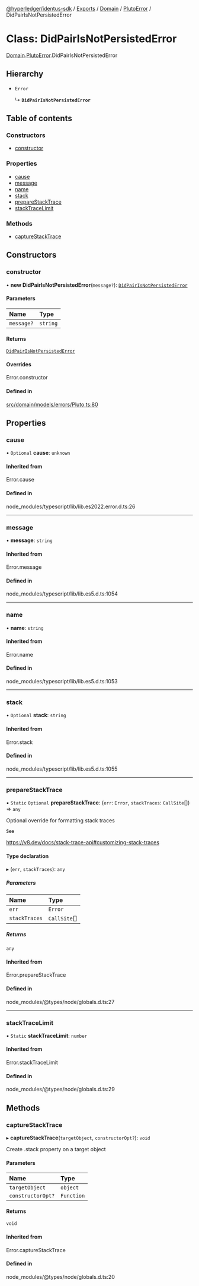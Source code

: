 [@hyperledger/identus-sdk](../README.md) / [Exports](../modules.md) / [Domain](../modules/Domain.md) / [PlutoError](../modules/Domain.PlutoError.md) / DidPairIsNotPersistedError

# Class: DidPairIsNotPersistedError

[Domain](../modules/Domain.md).[PlutoError](../modules/Domain.PlutoError.md).DidPairIsNotPersistedError

## Hierarchy

- `Error`

  ↳ **`DidPairIsNotPersistedError`**

## Table of contents

### Constructors

- [constructor](Domain.PlutoError.DidPairIsNotPersistedError.md#constructor)

### Properties

- [cause](Domain.PlutoError.DidPairIsNotPersistedError.md#cause)
- [message](Domain.PlutoError.DidPairIsNotPersistedError.md#message)
- [name](Domain.PlutoError.DidPairIsNotPersistedError.md#name)
- [stack](Domain.PlutoError.DidPairIsNotPersistedError.md#stack)
- [prepareStackTrace](Domain.PlutoError.DidPairIsNotPersistedError.md#preparestacktrace)
- [stackTraceLimit](Domain.PlutoError.DidPairIsNotPersistedError.md#stacktracelimit)

### Methods

- [captureStackTrace](Domain.PlutoError.DidPairIsNotPersistedError.md#capturestacktrace)

## Constructors

### constructor

• **new DidPairIsNotPersistedError**(`message?`): [`DidPairIsNotPersistedError`](Domain.PlutoError.DidPairIsNotPersistedError.md)

#### Parameters

| Name | Type |
| :------ | :------ |
| `message?` | `string` |

#### Returns

[`DidPairIsNotPersistedError`](Domain.PlutoError.DidPairIsNotPersistedError.md)

#### Overrides

Error.constructor

#### Defined in

[src/domain/models/errors/Pluto.ts:80](https://github.com/hyperledger-identus/sdk-ts/blob/ccc9c0ac7bbfa014ad60ef1b5e244665d7b8ffc1/src/domain/models/errors/Pluto.ts#L80)

## Properties

### cause

• `Optional` **cause**: `unknown`

#### Inherited from

Error.cause

#### Defined in

node_modules/typescript/lib/lib.es2022.error.d.ts:26

___

### message

• **message**: `string`

#### Inherited from

Error.message

#### Defined in

node_modules/typescript/lib/lib.es5.d.ts:1054

___

### name

• **name**: `string`

#### Inherited from

Error.name

#### Defined in

node_modules/typescript/lib/lib.es5.d.ts:1053

___

### stack

• `Optional` **stack**: `string`

#### Inherited from

Error.stack

#### Defined in

node_modules/typescript/lib/lib.es5.d.ts:1055

___

### prepareStackTrace

▪ `Static` `Optional` **prepareStackTrace**: (`err`: `Error`, `stackTraces`: `CallSite`[]) => `any`

Optional override for formatting stack traces

**`See`**

https://v8.dev/docs/stack-trace-api#customizing-stack-traces

#### Type declaration

▸ (`err`, `stackTraces`): `any`

##### Parameters

| Name | Type |
| :------ | :------ |
| `err` | `Error` |
| `stackTraces` | `CallSite`[] |

##### Returns

`any`

#### Inherited from

Error.prepareStackTrace

#### Defined in

node_modules/@types/node/globals.d.ts:27

___

### stackTraceLimit

▪ `Static` **stackTraceLimit**: `number`

#### Inherited from

Error.stackTraceLimit

#### Defined in

node_modules/@types/node/globals.d.ts:29

## Methods

### captureStackTrace

▸ **captureStackTrace**(`targetObject`, `constructorOpt?`): `void`

Create .stack property on a target object

#### Parameters

| Name | Type |
| :------ | :------ |
| `targetObject` | `object` |
| `constructorOpt?` | `Function` |

#### Returns

`void`

#### Inherited from

Error.captureStackTrace

#### Defined in

node_modules/@types/node/globals.d.ts:20
